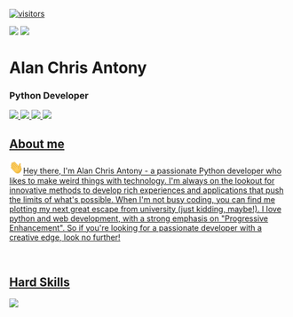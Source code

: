 [![visitors](https://visitor-badge.laobi.icu/badge?page_id=alanchrissantony.alanchrissantony)](https://github.com/alanchrissantony)
<div> 
  <a href="https://www.linkedin.com/in/alan-chris-antony-037819223/"><img src="https://img.shields.io/badge/LinkedIn-0077B5?style=for-the-badge&logo=linkedin&logoColor=white"/><a/>
  <a href="mailto:alanchrissantony@gmail.com"><img src="https://img.shields.io/badge/Gmail-D14836?style=for-the-badge&logo=gmail&logoColor=white"/><a/>
</div>
<div>
  <h1>Alan Chris Antony</h1>
  <h3> Python Developer</h3>
</div>

<div>
  <a href="https://github.com/alanchrissantony">
  <img height="150em" src="https://github-readme-stats-sigma-five.vercel.app/api?username=alanchrissantony&show_icons=true&theme=default&include_all_commits=true&count_private=true"/>
  <img height="150em" src="https://github-readme-stats-sigma-five.vercel.app/api/top-langs/?username=alanchrissantony&layout=compact&langs_count=7&theme=default"/>
  <img height="50em" src="https://skillicons.dev/icons?i=py,linux,html,react,css,js,git" />
  <img height="50em" src="https://skillicons.dev/icons?i=django,firebase,nodejs,postgresql" />
</div>
  
<div>
  <h2>About me</h2>
  <p><img src="https://raw.githubusercontent.com/devarias/devarias/main/Hi.gif" style="width: 25px; display: inline-block;">Hey there, I'm Alan Chris Antony - a passionate Python developer who likes to make weird things with technology. I'm always on the lookout for innovative methods to develop rich experiences and applications that push the limits of what's possible. When I'm not busy coding, you can find me plotting my next great escape from university (just kidding, maybe!). I love python and web development, with a strong emphasis on "Progressive Enhancement". So if you're looking for a passionate developer with a creative edge, look no further!</p>
</div>
  
<div style="display: inline_block"><br>
  <h2>Hard Skills</h2>
  <a href="https://github.com/alanchrissantony">
  <img src="https://skillicons.dev/icons?i=py,linux,html,react,css,js,git,django,firebase,nodejs,postgresql" />
</div>
